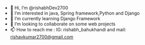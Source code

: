 - 👋 Hi, I’m @rishabhDev2700
- 👀 I’m interested in java, Spring framework,Python and Django
- 🌱 I’m currently learning Django Framework
- 💞️ I’m looking to collaborate on some web projects
- 📫 How to reach me : IG: rishabh_bahukhandi and mail: rishavkumar2700@gmail.com

<!---
rishabhDev2700/rishabhDev2700 is a ✨ special ✨ repository because its `README.md` (this file) appears on your GitHub profile.
You can click the Preview link to take a look at your changes.
--->
